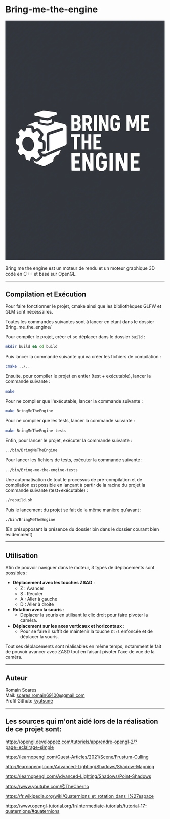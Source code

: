 # Bring-me-the-engine
![Logo du moteur](Bring_me_the_engine/assets/BringMeTheEngineLogo.webp)

Bring me the engine est un moteur de rendu et un moteur graphique 3D codé en C++ et basé sur OpenGL.
___________________________________________
## Compilation et Exécution
Pour faire fonctionner le projet, cmake ainsi que les bibliothèques GLFW et GLM sont nécessaires.

Toutes les commandes suivantes sont à lancer en étant dans le dossier Bring_me_the_engine/

Pour compiler le projet, créer et se déplacer dans le dossier `build` :
```bash
mkdir build && cd build
```
Puis lancer la commande suivante qui va créer les fichiers de compilation :
```bash
cmake ../..
```
Ensuite, pour compiler le projet en entier (test + exécutable), lancer la commande suivante :
```bash
make
```
Pour ne compiler que l'exécutable, lancer la commande suivante :
```bash
make BringMeTheEngine
```
Pour ne compiler que les tests, lancer la commande suivante :
```bash
make BringMeTheEngine-tests

```
Enfin, pour lancer le projet, exécuter la commande suivante :
```bash
../bin/BringMeTheEngine
```
Pour lancer les fichiers de tests, exécuter la commande suivante :
```bash
../bin/Bring-me-the-engine-tests
```

Une automatisation de tout le processus de pré-compilation et de compilation est possible en lançant à partir de la racine du projet la commande suivante (test+exécutable) :
```bash
./rebuild.sh
```
Puis le lancement du projet se fait de la même manière qu'avant :
```bash
./bin/BringMeTheEngine
```
(En présupposant la présence du dossier bin dans le dossier courant bien évidemment)
____________________________________________
## Utilisation
Afin de pouvoir naviguer dans le moteur, 3 types de déplacements sont possibles :
- **Déplacement avec les touches ZSAD** : 
  - Z : Avancer
  - S : Reculer
  - A : Aller à gauche
  - D : Aller à droite 
- **Rotation avec la souris** : 
  - Déplacer la souris en utilisant le clic droit pour faire pivoter la caméra.
- **Déplacement sur les axes verticaux et horizontaux** :
  - Pour se faire il suffit de maintenir la touche `Ctrl` enfoncée et de déplacer la souris.

Tout ses déplacements sont réalisables en même temps, notamment le fait de pouvoir avancer avec ZASD tout en faisant pivoter l'axe de vue de la caméra.
____________________________________________
## Auteur
Romain Soares  
Mail: <soares.romain69100@gmail.com>  
Profil Github: [kyutsune](https://www.github.com/Kyutsune)
___________________________________________
## Les sources qui m'ont aidé lors de la réalisation de ce projet sont:
https://opengl.developpez.com/tutoriels/apprendre-opengl-2/?page=eclairage-simple

https://learnopengl.com/Guest-Articles/2021/Scene/Frustum-Culling

http://learnopengl.com/Advanced-Lighting/Shadows/Shadow-Mapping

https://learnopengl.com/Advanced-Lighting/Shadows/Point-Shadows

https://www.youtube.com/@TheCherno

https://fr.wikipedia.org/wiki/Quaternions_et_rotation_dans_l%27espace

https://www.opengl-tutorial.org/fr/intermediate-tutorials/tutorial-17-quaternions/#quaternions
